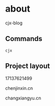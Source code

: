 # about

cjx-blog

## Commands
```
cjx
```

## Project layout
17137621499

chenjinxin.cn

changxiangyu.cn
